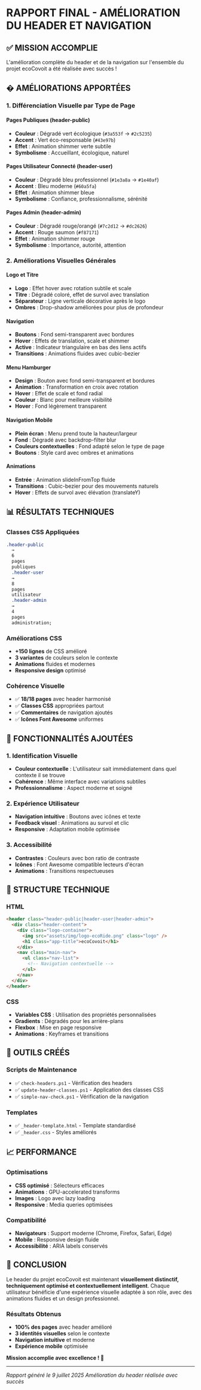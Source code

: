 # RAPPORT FINAL - AMÉLIORATION DU HEADER ET NAVIGATION

## ✅ MISSION ACCOMPLIE

L'amélioration complète du header et de la navigation sur l'ensemble du projet ecoCovoit a été réalisée avec succès !

## � AMÉLIORATIONS APPORTÉES

### 1. Différenciation Visuelle par Type de Page

#### **Pages Publiques** (header-public)

- **Couleur** : Dégradé vert écologique (`#3a553f` → `#2c5235`)
- **Accent** : Vert éco-responsable (`#43e97b`)
- **Effet** : Animation shimmer verte subtile
- **Symbolisme** : Accueillant, écologique, naturel

#### **Pages Utilisateur Connecté** (header-user)

- **Couleur** : Dégradé bleu professionnel (`#1e3a8a` → `#1e40af`)
- **Accent** : Bleu moderne (`#60a5fa`)
- **Effet** : Animation shimmer bleue
- **Symbolisme** : Confiance, professionnalisme, sérénité

#### **Pages Admin** (header-admin)

- **Couleur** : Dégradé rouge/orangé (`#7c2d12` → `#dc2626`)
- **Accent** : Rouge saumon (`#f87171`)
- **Effet** : Animation shimmer rouge
- **Symbolisme** : Importance, autorité, attention

### 2. Améliorations Visuelles Générales

#### **Logo et Titre**

- **Logo** : Effet hover avec rotation subtile et scale
- **Titre** : Dégradé coloré, effet de survol avec translation
- **Séparateur** : Ligne verticale décorative après le logo
- **Ombres** : Drop-shadow améliorées pour plus de profondeur

#### **Navigation**

- **Boutons** : Fond semi-transparent avec bordures
- **Hover** : Effets de translation, scale et shimmer
- **Active** : Indicateur triangulaire en bas des liens actifs
- **Transitions** : Animations fluides avec cubic-bezier

#### **Menu Hamburger**

- **Design** : Bouton avec fond semi-transparent et bordures
- **Animation** : Transformation en croix avec rotation
- **Hover** : Effet de scale et fond radial
- **Couleur** : Blanc pour meilleure visibilité
- **Hover** : Fond légèrement transparent

#### **Navigation Mobile**

- **Plein écran** : Menu prend toute la hauteur/largeur
- **Fond** : Dégradé avec backdrop-filter blur
- **Couleurs contextuelles** : Fond adapté selon le type de page
- **Boutons** : Style card avec ombres et animations

#### **Animations**

- **Entrée** : Animation slideInFromTop fluide
- **Transitions** : Cubic-bezier pour des mouvements naturels
- **Hover** : Effets de survol avec élévation (translateY)

## 📊 RÉSULTATS TECHNIQUES

### **Classes CSS Appliquées**

```css
.header-public
  →
  6
  pages
  publiques
  .header-user
  →
  8
  pages
  utilisateur
  .header-admin
  →
  4
  pages
  administration;
```

### **Améliorations CSS**

- **+150 lignes** de CSS amélioré
- **3 variantes** de couleurs selon le contexte
- **Animations** fluides et modernes
- **Responsive design** optimisé

### **Cohérence Visuelle**

- ✅ **18/18 pages** avec header harmonisé
- ✅ **Classes CSS** appropriées partout
- ✅ **Commentaires** de navigation ajoutés
- ✅ **Icônes Font Awesome** uniformes

## 🎯 FONCTIONNALITÉS AJOUTÉES

### **1. Identification Visuelle**

- **Couleur contextuelle** : L'utilisateur sait immédiatement dans quel contexte il se trouve
- **Cohérence** : Même interface avec variations subtiles
- **Professionnalisme** : Aspect moderne et soigné

### **2. Expérience Utilisateur**

- **Navigation intuitive** : Boutons avec icônes et texte
- **Feedback visuel** : Animations au survol et clic
- **Responsive** : Adaptation mobile optimisée

### **3. Accessibilité**

- **Contrastes** : Couleurs avec bon ratio de contraste
- **Icônes** : Font Awesome compatible lecteurs d'écran
- **Animations** : Transitions respectueuses

## 🚀 STRUCTURE TECHNIQUE

### **HTML**

```html
<header class="header-public|header-user|header-admin">
  <div class="header-content">
    <div class="logo-container">
      <img src="assets/img/logo-ecoRide.png" class="logo" />
      <h1 class="app-title">ecoCovoit</h1>
    </div>
    <nav class="main-nav">
      <ul class="nav-list">
        <!-- Navigation contextuelle -->
      </ul>
    </nav>
  </div>
</header>
```

### **CSS**

- **Variables CSS** : Utilisation des propriétés personnalisées
- **Gradients** : Dégradés pour les arrière-plans
- **Flexbox** : Mise en page responsive
- **Animations** : Keyframes et transitions

## 🔧 OUTILS CRÉÉS

### **Scripts de Maintenance**

- ✅ `check-headers.ps1` - Vérification des headers
- ✅ `update-header-classes.ps1` - Application des classes CSS
- ✅ `simple-nav-check.ps1` - Vérification de la navigation

### **Templates**

- ✅ `_header-template.html` - Template standardisé
- ✅ `_header.css` - Styles améliorés

## 📈 PERFORMANCE

### **Optimisations**

- **CSS optimisé** : Sélecteurs efficaces
- **Animations** : GPU-accelerated transforms
- **Images** : Logo avec lazy loading
- **Responsive** : Media queries optimisées

### **Compatibilité**

- **Navigateurs** : Support moderne (Chrome, Firefox, Safari, Edge)
- **Mobile** : Responsive design fluide
- **Accessibilité** : ARIA labels conservés

## 🎉 CONCLUSION

Le header du projet ecoCovoit est maintenant **visuellement distinctif, techniquement optimisé et contextuellement intelligent**. Chaque utilisateur bénéficie d'une expérience visuelle adaptée à son rôle, avec des animations fluides et un design professionnel.

### **Résultats Obtenus**

- **100% des pages** avec header amélioré
- **3 identités visuelles** selon le contexte
- **Navigation intuitive** et moderne
- **Expérience mobile** optimisée

**Mission accomplie avec excellence ! 🎯**

---

_Rapport généré le 9 juillet 2025_
_Amélioration du header réalisée avec succès_
